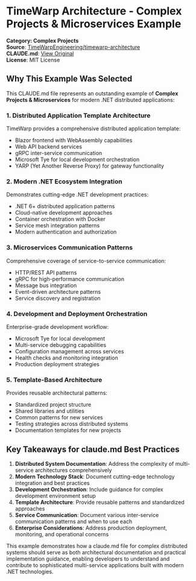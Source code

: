 # TimeWarp Architecture - Complex Projects & Microservices Example

**Category: Complex Projects**  
**Source**: [TimeWarpEngineering/timewarp-architecture](https://github.com/TimeWarpEngineering/timewarp-architecture)  
**CLAUDE.md**: [View Original](https://github.com/TimeWarpEngineering/timewarp-architecture/blob/main/TimeWarp.Architecture/Claude.md)  
**License**: MIT License

## Why This Example Was Selected

This CLAUDE.md file represents an outstanding example of **Complex Projects & Microservices** for modern .NET distributed applications:

### 1. **Distributed Application Template Architecture**
TimeWarp provides a comprehensive distributed application template:
- Blazor frontend with WebAssembly capabilities
- Web API backend services
- gRPC inter-service communication
- Microsoft Tye for local development orchestration
- YARP (Yet Another Reverse Proxy) for gateway functionality

### 2. **Modern .NET Ecosystem Integration**
Demonstrates cutting-edge .NET development practices:
- .NET 6+ distributed application patterns
- Cloud-native development approaches
- Container orchestration with Docker
- Service mesh integration patterns
- Modern authentication and authorization

### 3. **Microservices Communication Patterns**
Comprehensive coverage of service-to-service communication:
- HTTP/REST API patterns
- gRPC for high-performance communication
- Message bus integration
- Event-driven architecture patterns
- Service discovery and registration

### 4. **Development and Deployment Orchestration**
Enterprise-grade development workflow:
- Microsoft Tye for local development
- Multi-service debugging capabilities
- Configuration management across services
- Health checks and monitoring integration
- Production deployment strategies

### 5. **Template-Based Architecture**
Provides reusable architectural patterns:
- Standardized project structure
- Shared libraries and utilities
- Common patterns for new services
- Testing strategies across distributed systems
- Documentation templates for new projects

## Key Takeaways for claude.md Best Practices

1. **Distributed System Documentation**: Address the complexity of multi-service architectures comprehensively
2. **Modern Technology Stack**: Document cutting-edge technology integration and best practices
3. **Development Orchestration**: Include guidance for complex development environment setup
4. **Template Architecture**: Provide reusable patterns and standardized approaches
5. **Service Communication**: Document various inter-service communication patterns and when to use each
6. **Enterprise Considerations**: Address production deployment, monitoring, and operational concerns

This example demonstrates how a claude.md file for complex distributed systems should serve as both architectural documentation and practical implementation guidance, enabling developers to understand and contribute to sophisticated multi-service applications built with modern .NET technologies.
